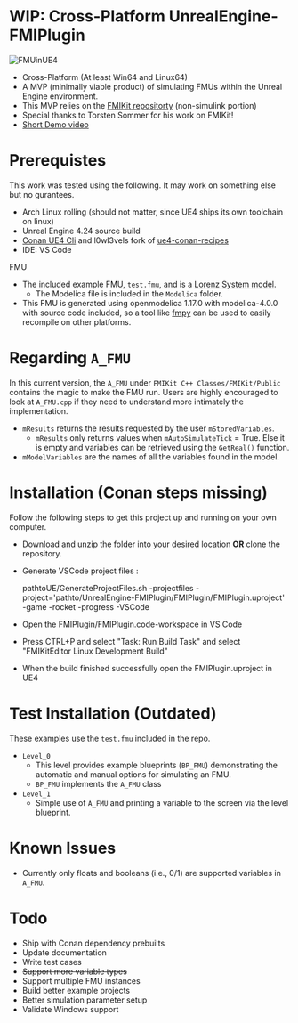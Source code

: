 # WIP: Cross-Platform UnrealEngine-FMIPlugin

![FMUinUE4](docs/fmuUEBP.PNG)

- Cross-Platform (At least Win64 and Linux64)
- A MVP (minimally viable product) of simulating FMUs within the Unreal Engine environment.
- This MVP relies on the [FMIKit repositorty](https://github.com/CATIA-Systems/FMIKit-Simulink) (non-simulink portion)
- Special thanks to Torsten Sommer for his work on FMIKit!
- [Short Demo video](https://youtu.be/r3NeJKJt4Z8)
  
# Prerequistes

This work was tested using the following. It may work on something else but no gurantees.
- Arch Linux rolling (should not matter, since UE4 ships its own toolchain on linux)
- Unreal Engine 4.24 source build
- [Conan UE4 Cli](https://github.com/adamrehn/conan-ue4cli) and l0wl3vels fork of [ue4-conan-recipes](https://github.com/l0wl3vel/ue4-conan-recipes)
- IDE: VS Code

FMU
- The included example FMU, `test.fmu`, and is a [Lorenz System model](https://en.wikipedia.org/wiki/Lorenz_system).
  - The Modelica file is included in the `Modelica` folder.
- This FMU is generated using openmodelica 1.17.0 with modelica-4.0.0 with source code included, so a tool like [fmpy](https://github.com/CATIA-Systems/FMPy) can be used to easily recompile on other platforms.

# Regarding `A_FMU`

In this current version, the `A_FMU` under `FMIKit C++ Classes/FMIKit/Public` contains the magic to make the FMU run. Users are highly encouraged to look at `A_FMU.cpp` if they need to understand more intimately the implementation.
- `mResults` returns the results requested by the user `mStoredVariables`.
  - `mResults` only returns values when `mAutoSimulateTick` = True. Else it is empty and variables can be retrieved using the `GetReal()` function.
- `mModelVariables` are the names of all the variables found in the model.

# Installation (Conan steps missing)

Follow the following steps to get this project up and running on your own computer.

- Download and unzip the folder into your desired location **OR** clone the repository.
- Generate VSCode project files : 

  pathtoUE/GenerateProjectFiles.sh -projectfiles -project='pathto/UnrealEngine-FMIPlugin/FMIPlugin/FMIPlugin.uproject' -game -rocket -progress -VSCode

- Open the FMIPlugin/FMIPlugin.code-workspace in VS Code
- Press CTRL+P and select "Task: Run Build Task" and select "FMIKitEditor Linux Development Build"
- When the build finished successfully open the FMIPlugin.uproject in UE4

# Test Installation (Outdated)

These examples use the `test.fmu` included in the repo.

- `Level_0`
  - This level provides example blueprints (`BP_FMU`) demonstrating the automatic and manual options for simulating an FMU.
  - `BP_FMU` implements the `A_FMU` class
- `Level_1`
  - Simple use of  `A_FMU` and printing a variable to the screen via the level blueprint.

# Known Issues

- Currently only floats and booleans (i.e., 0/1) are supported variables in `A_FMU`.

# Todo

- Ship with Conan dependency prebuilts
- Update documentation
- Write test cases
- ~~Support more variable types~~
- Support multiple FMU instances
- Build better example projects
- Better simulation parameter setup
- Validate Windows support
